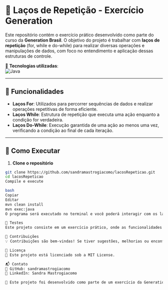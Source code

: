 # 🔄 Laços de Repetição - Exercício Generation

Este repositório contém o exercício prático desenvolvido como parte do curso da **Generation Brasil**. O objetivo do projeto é trabalhar com **laços de repetição** (for, while e do-while) para realizar diversas operações e manipulações de dados, com foco no entendimento e aplicação dessas estruturas de controle.

🚀 **Tecnologias utilizadas**:  
![Java](https://img.shields.io/badge/Java-007396?style=flat&logo=java&logoColor=white)

---

## 📌 Funcionalidades  

- **Laços For**: Utilizados para percorrer sequências de dados e realizar operações repetitivas de forma eficiente.
- **Laços While**: Estrutura de repetição que executa uma ação enquanto a condição for verdadeira.
- **Laços Do-While**: Execução garantida de uma ação ao menos uma vez, verificando a condição ao final de cada iteração.

---

## 🚀 Como Executar  

1. **Clone o repositório**  
```bash
git clone https://github.com/sandramastrogiacomo/lacosRepeticao.git
cd lacosRepeticao
Compile e execute

bash
Copiar
Editar
mvn clean install
mvn exec:java
O programa será executado no terminal e você poderá interagir com os laços de repetição.

📡 Testes
Este projeto consiste em um exercício prático, onde as funcionalidades dos laços de repetição são validadas diretamente no código-fonte. A execução dos laços foi testada no terminal por meio de interações manuais e automáticas.

🤝 Contribuições
💡 Contribuições são bem-vindas! Se tiver sugestões, melhorias ou encontrar problemas, abra uma issue ou envie um pull request.

📜 Licença
📝 Este projeto está licenciado sob a MIT License.

📬 Contato
🔗 GitHub: sandramastrogiacomo
🔗 LinkedIn: Sandra Mastrogiacomo

📌 Este projeto foi desenvolvido como parte de um exercício da Generation Brasil para estudar e aplicar laços de repetição em Java.
